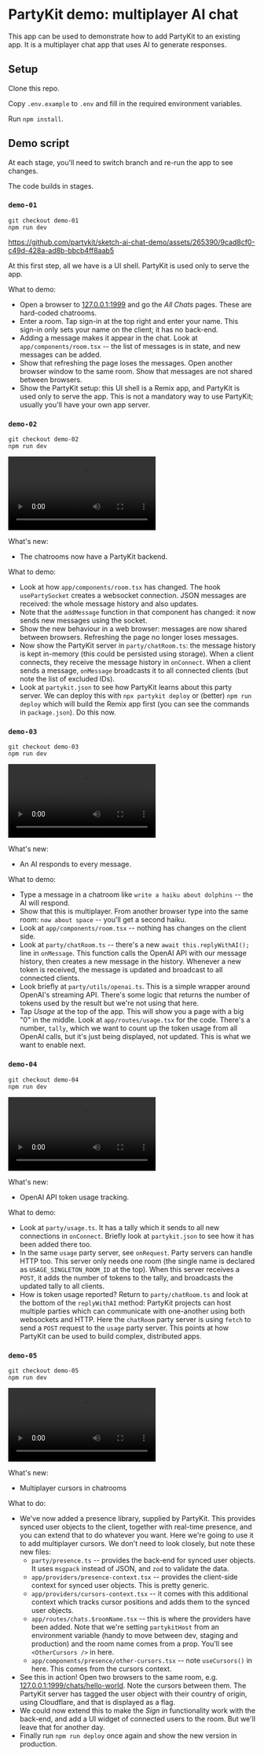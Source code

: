 # PartyKit demo: multiplayer AI chat

This app can be used to demonstrate how to add PartyKit to an existing app. It is a multiplayer chat app that uses AI to generate responses.

## Setup

Clone this repo.

Copy `.env.example` to `.env` and fill in the required environment variables.

Run `npm install`.

## Demo script

At each stage, you'll need to switch branch and re-run the app to see changes.

The code builds in stages.

### `demo-01`

```
git checkout demo-01
npm run dev
```

https://github.com/partykit/sketch-ai-chat-demo/assets/265390/9cad8cf0-c49d-428a-ad8b-bbcb4ff8aab5

At this first step, all we have is a UI shell. PartyKit is used only to serve the app.

What to demo:

- Open a browser to [127.0.0.1:1999](http://127.0.0.1:1999) and go the _All Chats_ pages. These are hard-coded chatrooms.
- Enter a room. Tap sign-in at the top right and enter your name. This sign-in only sets your name on the client; it has no back-end.
- Adding a message makes it appear in the chat. Look at `app/components/room.tsx` -- the list of messages is in state, and new messages can be added.
- Show that refreshing the page loses the messages. Open another browser window to the same room. Show that messages are not shared between browsers.
- Show the PartyKit setup: this UI shell is a Remix app, and PartyKit is used only to serve the app. This is not a mandatory way to use PartyKit; usually you'll have your own app server.

### `demo-02`

```
git checkout demo-02
npm run dev
```

![](/docs/assets/demo-02.mp4)

What's new:

- The chatrooms now have a PartyKit backend.

What to demo:

- Look at how `app/components/room.tsx` has changed. The hook `usePartySocket` creates a websocket connection. JSON messages are received: the whole message history and also updates.
- Note that the `addMessage` function in that component has changed: it now sends new messages using the socket.
- Show the new behaviour in a web browser: messages are now shared between browsers. Refreshing the page no longer loses messages.
- Now show the PartyKit server in `party/chatRoom.ts`: the message history is kept in-memory (this could be persisted using storage). When a client connects, they receive the message history in `onConnect`. When a client sends a message, `onMessage` broadcasts it to all connected clients (but note the list of excluded IDs).
- Look at `partykit.json` to see how PartyKit learns about this party server. We can deploy this with `npx partykit deploy` or (better) `npm run deploy` which will build the Remix app first (you can see the commands in `package.json`). Do this now.

### `demo-03`

```
git checkout demo-03
npm run dev
```

![](/docs/assets/demo-03.mp4)

What's new:

- An AI responds to every message.

What to demo:

- Type a message in a chatroom like `write a haiku about dolphins` -- the AI will respond.
- Show that this is multiplayer. From another browser type into the same room: `now about space` -- you'll get a second haiku.
- Look at `app/components/room.tsx` -- nothing has changes on the client side.
- Look at `party/chatRoom.ts` -- there's a new `await this.replyWithAI();` line in `onMessage`. This function calls the OpenAI API with our message history, then creates a new message in the history. Whenever a new token is received, the message is updated and broadcast to all connected clients.
- Look briefly at `party/utils/openai.ts`. This is a simple wrapper around OpenAI's streaming API. There's some logic that returns the number of tokens used by the result but we're not using that here.
- Tap _Usage_ at the top of the app. This will show you a page with a big "0" in the middle. Look at `app/routes/usage.tsx` for the code. There's a number, `tally`, which we want to count up the token usage from all OpenAI calls, but it's just being displayed, not updated. This is what we want to enable next.

### `demo-04`

```
git checkout demo-04
npm run dev
```

![](/docs/assets/demo-04.mp4)

What's new:

- OpenAI API token usage tracking.

What to demo:

- Look at `party/usage.ts`. It has a tally which it sends to all new connections in `onConnect`. Briefly look at `partykit.json` to see how it has been added there too.
- In the same `usage` party server, see `onRequest`. Party servers can handle HTTP too. This server only needs one room (the single name is declared as `USAGE_SINGLETON_ROOM_ID` at the top). When this server receives a `POST`, it adds the number of tokens to the tally, and broadcasts the updated tally to all clients.
- How is token usage reported? Return to `party/chatRoom.ts` and look at the bottom of the `replyWithAI` method: PartyKit projects can host multiple parties which can communicate with one-another using both websockets and HTTP. Here the `chatRoom` party server is using `fetch` to send a `POST` request to the `usage` party server. This points at how PartyKit can be used to build complex, distributed apps.

### `demo-05`

```
git checkout demo-05
npm run dev
```

![](/docs/assets/demo-05.mp4)

What's new:

- Multiplayer cursors in chatrooms

What to do:

- We've now added a presence library, supplied by PartyKit. This provides synced user objects to the client, together with real-time presence, and you can extend that to do whatever you want. Here we're going to use it to add multiplayer cursors. We don't need to look closely, but note these new files:
  - `party/presence.ts` -- provides the back-end for synced user objects. It uses `msgpack` instead of JSON, and `zod` to validate the data.
  - `app/providers/presence-context.tsx` -- provides the client-side context for synced user objects. This is pretty generic.
  - `app/providers/cursors-context.tsx` -- it comes with this additional context which tracks cursor positions and adds them to the synced user objects.
  - `app/routes/chats.$roomName.tsx` -- this is where the providers have been added. Note that we're setting `partykitHost` from an environment variable (handy to move between dev, staging and production) and the room name comes from a prop. You'll see `<OtherCursors />` in here.
  - `app/components/presence/other-cursors.tsx` -- note `useCursors()` in here. This comes from the cursors context.
- See this in action! Open two browsers to the same room, e.g. [127.0.0.1:1999/chats/hello-world](http://127.0.0.1:1999/chats/hello-world). Note the cursors between them. The PartyKit server has tagged the user object with their country of origin, using Cloudflare, and that is displayed as a flag.
- We could now extend this to make the _Sign in_ functionality work with the back-end, and add a UI widget of connected users to the room. But we'll leave that for another day.
- Finally run `npm run deploy` once again and show the new version in production.
